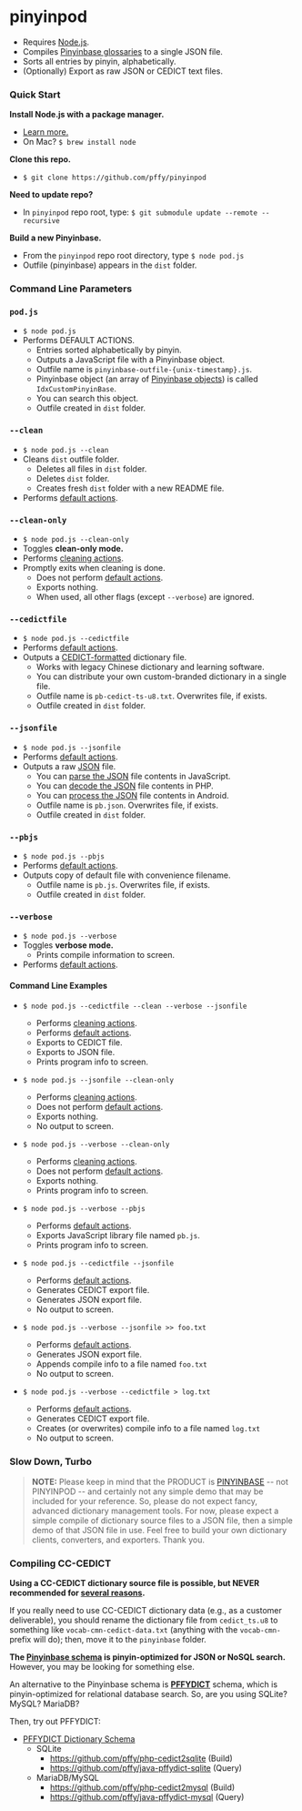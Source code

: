 # pinyinpod

+ Requires [Node.js][nodejs_page].
+ Compiles [Pinyinbase glossaries][gh_pinyinbase] to a single JSON file.
+ Sorts all entries by pinyin, alphabetically.
+ (Optionally) Export as raw JSON or CEDICT text files.

### Quick Start

**Install Node.js with a package manager.**
+ [Learn more.][gh_getnode]
+ On Mac? `$ brew install node`

**Clone this repo.**
+ `$ git clone https://github.com/pffy/pinyinpod`

**Need to update repo?**
+ In `pinyinpod` repo root, type: `$ git submodule update --remote --recursive`

**Build a new Pinyinbase.**
+ From the `pinyinpod` repo root directory, type `$ node pod.js`
+ Outfile (pinyinbase) appears in the `dist` folder.


### Command Line Parameters

### `pod.js`

+ `$ node pod.js`
+ Performs DEFAULT ACTIONS.
  + Entries sorted alphabetically by pinyin.
  + Outputs a JavaScript file with a Pinyinbase object.
  + Outfile name is `pinyinbase-outfile-{unix-timestamp}.js`.
  + Pinyinbase object (an array of [Pinyinbase objects][gh_js_pinyinbase]) is called `IdxCustomPinyinBase`.
  + You can search this object.
  + Outfile created in `dist` folder.

### `--clean`

+ `$ node pod.js --clean`
+ Cleans `dist` outfile folder.
  + Deletes all files in `dist` folder.
  + Deletes `dist` folder.
  + Creates fresh `dist` folder with a new README file.
+ Performs [default actions][gh_podjs].

### `--clean-only`

+ `$ node pod.js --clean-only`
+ Toggles **clean-only mode.**
+ Performs [cleaning actions][gh_clean].
+ Promptly exits when cleaning is done.
  + Does not perform [default actions][gh_podjs].
  + Exports nothing.
  + When used, all other flags (except `--verbose`) are ignored.

### `--cedictfile`

+ `$ node pod.js --cedictfile`
+ Performs [default actions][gh_podjs].
+ Outputs a [CEDICT-formatted][cedict_syntax] dictionary file.
  + Works with legacy Chinese dictionary and learning software.
  + You can distribute your own custom-branded dictionary in a single file.
  + Outfile name is `pb-cedict-ts-u8.txt`. Overwrites file, if exists.
  + Outfile created in `dist` folder.

### `--jsonfile`

+ `$ node pod.js --jsonfile`
+ Performs [default actions][gh_podjs].
+ Outputs a raw [JSON][json_home] file.
  + You can [parse the JSON][json_parse] file contents in JavaScript.
  + You can [decode the JSON][json_decode] file contents in PHP.
  + You can [process the JSON][json_android] file contents in Android.
  + Outfile name is `pb.json`. Overwrites file, if exists.
  + Outfile created in `dist` folder.

### `--pbjs`

+ `$ node pod.js --pbjs`
+ Performs [default actions][gh_podjs].
+ Outputs copy of default file with convenience filename.
  + Outfile name is `pb.js`. Overwrites file, if exists.
  + Outfile created in `dist` folder.

### `--verbose`

+ `$ node pod.js --verbose`
+ Toggles **verbose mode.**
  + Prints compile information to screen.
+ Performs [default actions][gh_podjs].


#### Command Line Examples

+ `$ node pod.js --cedictfile --clean --verbose --jsonfile`
  + Performs [cleaning actions][gh_clean].
  + Performs [default actions][gh_podjs].
  + Exports to CEDICT file.
  + Exports to JSON file.
  + Prints program info to screen.

+ `$ node pod.js --jsonfile --clean-only`
  + Performs [cleaning actions][gh_clean].
  + Does not perform [default actions][gh_podjs].
  + Exports nothing.
  + No output to screen.

+ `$ node pod.js --verbose --clean-only`
  + Performs [cleaning actions][gh_clean].
  + Does not perform [default actions][gh_podjs].
  + Exports nothing.
  + Prints program info to screen.

+ `$ node pod.js --verbose --pbjs`
  + Performs [default actions][gh_podjs].
  + Exports JavaScript library file named `pb.js`.
  + Prints program info to screen.

+ `$ node pod.js --cedictfile --jsonfile`
  + Performs [default actions][gh_podjs].
  + Generates CEDICT export file.
  + Generates JSON export file.
  + No output to screen.

+ `$ node pod.js --verbose --jsonfile >> foo.txt`
  + Performs [default actions][gh_podjs].
  + Generates JSON export file.
  + Appends compile info to a file named `foo.txt`
  + No output to screen.

+ `$ node pod.js --verbose --cedictfile > log.txt`
  + Performs [default actions][gh_podjs].
  + Generates CEDICT export file.
  + Creates (or overwrites) compile info to a file named `log.txt`
  + No output to screen.

### Slow Down, Turbo

> **NOTE:** Please keep in mind that the PRODUCT is [PINYINBASE][gh_pinyinbase] -- not PINYINPOD -- and certainly not any simple demo that may be included for your reference. So, please do not expect fancy, advanced dictionary management tools. For now, please expect a simple compile of dictionary source files to a JSON file, then a simple demo of that JSON file in use. Feel free to build your own dictionary clients, converters, and exporters. Thank you.

### Compiling CC-CEDICT

**Using a CC-CEDICT dictionary source file is possible, but NEVER recommended for [several reasons][gh_casestudy].**

If you really need to use CC-CEDICT dictionary data (e.g., as a customer deliverable), you should rename the dictionary file from `cedict_ts.u8` to something like `vocab-cmn-cedict-data.txt` (anything with the `vocab-cmn-` prefix will do); then, move it to the `pinyinbase` folder.

**The [Pinyinbase schema][schema_pb] is pinyin-optimized for JSON or NoSQL search.** However, you may be looking for something else.

An alternative to the Pinyinbase schema is **[PFFYDICT][gh_pffydict]** schema, which is pinyin-optimized for relational database search. So, are you using SQLite? MySQL? MariaDB?

Then, try out PFFYDICT:

  + [PFFYDICT Dictionary Schema][gh_pffydict]
    + SQLite
      + https://github.com/pffy/php-cedict2sqlite (Build)
      + https://github.com/pffy/java-pffydict-sqlite (Query)
    + MariaDB/MySQL
      + https://github.com/pffy/php-cedict2mysql (Build)
      + https://github.com/pffy/java-pffydict-mysql (Query)

[cedict_syntax]: http://cc-cedict.org/wiki/format:syntax
[gh_casestudy]: https://github.com/pffy/pinyinbase#case-studies
[gh_clean]:https://github.com/pffy/pinyinpod/blob/master/README.md#--clean
[gh_getnode]: https://github.com/nodejs/node-v0.x-archive/wiki/Installing-Node.js-via-package-manager
[gh_js_pinyinbase]: https://github.com/pffy/javascript-pinyinbase
[gh_pffydict]: https://github.com/pffy/pffydict
[gh_pinyinbase]: https://github.com/pffy/pinyinbase
[gh_podjs]: https://github.com/pffy/pinyinpod/blob/master/README.md#podjs
[json_android]: http://developer.android.com/reference/org/json/JSONObject.html
[json_api]: http://jsonapi.org/
[json_decode]: http://php.net/manual/en/function.json-decode.php
[json_home]: http://www.json.org/
[json_java]: https://github.com/douglascrockford/JSON-java
[json_parse]: https://developer.mozilla.org/en-US/docs/Web/JavaScript/Reference/Global_Objects/JSON/parse
[nodejs_page]: https://nodejs.org/en/download/
[schema_pb]: https://github.com/pffy/pinyinbase/blob/master/README.md#pinyinbase-schema
